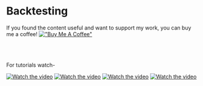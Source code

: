 # Backtesting


If you found the content useful and want to support my work, you can buy me a coffee! 
[!["Buy Me A Coffee"](https://www.buymeacoffee.com/assets/img/custom_images/orange_img.png)](https://www.buymeacoffee.com/StreamAlpha)

</br></br></br>
For tutorials watch-

[![Watch the video](https://img.youtube.com/vi/Xq6NHhuDFYs/hqdefault.jpg)](https://youtu.be/Xq6NHhuDFYs)
[![Watch the video](https://img.youtube.com/vi/vk9Yi0gLrO8/hqdefault.jpg)](https://youtu.be/vk9Yi0gLrO8)
[![Watch the video](https://img.youtube.com/vi/iCRozK5l9p4/hqdefault.jpg)](https://youtu.be/iCRozK5l9p4)
[![Watch the video](https://img.youtube.com/vi/LzR6nzIcFq8/hqdefault.jpg)](https://youtu.be/LzR6nzIcFq8)

